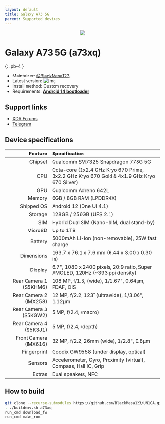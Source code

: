 ```yaml
---
layout: default
title: Galaxy A73 5G
parent: Supported devices
---
```


<p align="center">
  <img loading="lazy" src="/assets/images/a73.webp"/>
</p>

# Galaxy A73 5G (a73xq)
{: .pb-4 }
- Maintainer: [@BlackMesa123](https://github.com/BlackMesa123)
- Latest version: ![img](https://img.shields.io/github/v/release/BlackMesa123/UN1CA?filter=a73xq*&style=flat-square)
- Install method: Custom recovery
- Requirements: [**Android 14 bootloader**](https://github.com/Simon1511/samsung-sm7325-fw/releases)

## Support links

- [XDA Forums](https://xdaforums.com/f/samsung-galaxy-a73-5g.12667/)
- [Telegram](https://t.me/A73Dev)

## Device specifications

| Feature                        | Specification                                                                             |
| -----------------------------: | :---------------------------------------------------------------------------------------- |
| Chipset                        | Qualcomm SM7325 Snapdragon 778G 5G                                                        |
| CPU                            | Octa-core (1x2.4 GHz Kryo 670 Prime, 3x2.2 GHz Kryo 670 Gold & 4x1.9 GHz Kryo 670 Silver) |
| GPU                            | Qualcomm Adreno 642L                                                                      |
| Memory                         | 6GB / 8GB RAM (LPDDR4X)                                                                   |
| Shipped OS                     | Android 12 (One UI 4.1)                                                                   |
| Storage                        | 128GB / 256GB (UFS 2.1)                                                                   |
| SIM                            | Hybrid Dual SIM (Nano-SIM, dual stand-by)                                                 |
| MicroSD                        | Up to 1TB                                                                                 |
| Battery                        | 5000mAh Li-Ion (non-removable), 25W fast charge                                           |
| Dimensions                     | 163.7 x 76.1 x 7.6 mm (6.44 x 3.00 x 0.30 in)                                             |
| Display                        | 6.7", 1080 x 2400 pixels, 20:9 ratio, Super AMOLED, 120Hz (~393 ppi density)              |
| Rear Camera 1 (S5KHM6)         | 108 MP, f/1.8, (wide), 1/1.67", 0.64µm, PDAF, OIS                                         |
| Rear Camera 2 (IMX258)         | 12 MP, f/2.2, 123˚ (ultrawide), 1/3.06", 1.12µm                                           |
| Rear Camera 3 (S5KGW2)         | 5 MP, f/2.4, (macro)                                                                      |
| Rear Camera 4 (S5K3J1)         | 5 MP, f/2.4, (depth)                                                                      |
| Front Camera (IMX616)          | 32 MP, f/2.2, 26mm (wide), 1/2.8", 0.8µm                                                  |
| Fingerprint                    | Goodix GW9558 (under display, optical)                                                    |
| Sensors                        | Accelerometer, Gyro, Proximity (virtual), Compass, Hall IC, Grip                          |
| Extras                         | Dual speakers, NFC                                                                        |

## How to build

```bash
git clone --recurse-submodules https://github.com/BlackMesa123/UN1CA.git && cd UN1CA
. ./buildenv.sh a73xq
run_cmd download_fw
run_cmd make_rom
```
